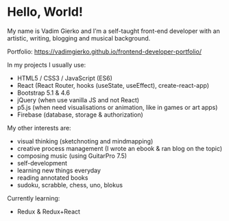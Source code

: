 # Hello, World!

My name is Vadim Gierko and I’m a self-taught front-end developer with an artistic, writing, blogging and musical background.

Portfolio: https://vadimgierko.github.io/frontend-developer-portfolio/

In my projects I usually use:

- HTML5 / CSS3 / JavaScript (ES6)
- React (React Router, hooks (useState, useEffect), create-react-app)
- Bootstrap 5.1 & 4.6
- jQuery (when use vanilla JS and not React)
- p5.js (when need visualisations or animation, like in games or art apps)
- Firebase (database, storage & authorization)

My other interests are:

- visual thinking (sketchnoting and mindmapping)
- creative process management (I wrote an ebook & ran blog on the topic)
- composing music (using GuitarPro 7.5)
- self-development
- learning new things everyday
- reading annotated books
- sudoku, scrabble, chess, uno, blokus

Currently learning:
- Redux & Redux+React


